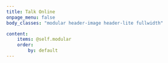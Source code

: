 ```yaml
---
title: Talk Online
onpage_menu: false
body_classes: "modular header-image header-lite fullwidth"

content:
    items: @self.modular
    order:
        by: default
---
```




